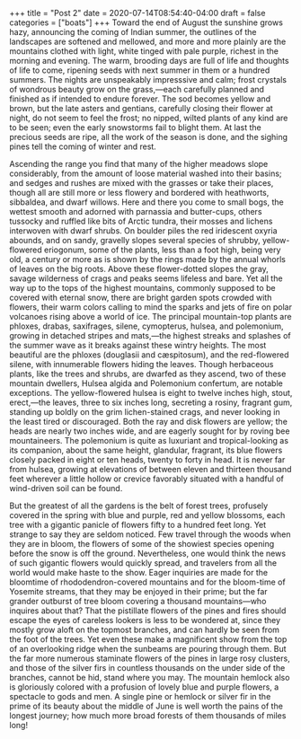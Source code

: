 +++
title = "Post 2"
date = 2020-07-14T08:54:40-04:00
draft = false
categories = ["boats"]
+++
Toward the end of August the sunshine grows hazy, announcing the coming of Indian summer, the outlines of the landscapes are softened and mellowed, and more and more plainly are the mountains clothed with light, white tinged with pale purple, richest in the morning and evening. The warm, brooding days are full of life and thoughts of life to come, ripening seeds with next summer in them or a hundred summers. The nights are unspeakably impresssive and calm; frost crystals of wondrous beauty grow on the grass,—each carefully planned and finished as if intended to endure forever. The sod becomes yellow and brown, but the late asters and gentians, carefully closing their flower at night, do not seem to feel the frost; no nipped, wilted plants of any kind are to be seen; even the early snowstorms fail to blight them. At last the precious seeds are ripe, all the work of the season is done, and the sighing pines tell the coming of winter and rest.

Ascending the range you find that many of the higher meadows slope considerably, from the amount of loose material washed into their basins; and sedges and rushes are mixed with the grasses or take their places, though all are still more or less flowery and bordered with heathworts, sibbaldea, and dwarf willows. Here and there you come to small bogs, the wettest smooth and adorned with parnassia and butter-cups, others tussocky and ruffled like bits of Arctic tundra, their mosses and lichens interwoven with dwarf shrubs. On boulder piles the red iridescent oxyria abounds, and on sandy, gravelly slopes several species of shrubby, yellow-flowered eriogonum, some of the plants, less than a foot high, being very old, a century or more as is shown by the rings made by the annual whorls of leaves on the big roots. Above these flower-dotted slopes the gray, savage wilderness of crags and peaks seems lifeless and bare. Yet all the way up to the tops of the highest mountains, commonly supposed to be covered with eternal snow, there are bright garden spots crowded with flowers, their warm colors calling to mind the sparks and jets of fire on polar volcanoes rising above a world of ice. The principal mountain-top plants are phloxes, drabas, saxifrages, silene, cymopterus, hulsea, and polemonium, growing in detached stripes and mats,—the highest streaks and splashes of the summer wave as it breaks against these wintry heights. The most beautiful are the phloxes (douglasii and cæspitosum), and the red-flowered silene, with innumerable flowers hiding the leaves. Though herbaceous plants, like the trees and shrubs, are dwarfed as they ascend, two of these mountain dwellers, Hulsea algida and Polemonium confertum, are notable exceptions. The yellow-flowered hulsea is eight to twelve inches high, stout, erect,—the leaves, three to six inches long, secreting a rosiny, fragrant gum, standing up boldly on the grim lichen-stained crags, and never looking in the least tired or discouraged. Both the ray and disk flowers are yellow; the heads are nearly two inches wide, and are eagerly sought for by roving bee mountaineers. The polemonium is quite as luxuriant and tropical-looking as its companion, about the same height, glandular, fragrant, its blue flowers closely packed in eight or ten heads, twenty to forty in head. It is never far from hulsea, growing at elevations of between eleven and thirteen thousand feet wherever a little hollow or crevice favorably situated with a handful of wind-driven soil can be found.

But the greatest of all the gardens is the belt of forest trees, profusely covered in the spring with blue and purple, red and yellow blossoms, each tree with a gigantic panicle of flowers fifty to a hundred feet long. Yet strange to say they are seldom noticed. Few travel through the woods when they are in bloom, the flowers of some of the showiest species opening before the snow is off the ground. Nevertheless, one would think the news of such gigantic flowers would quickly spread, and travelers from all the world would make haste to the show. Eager inquiries are made for the bloomtime of rhododendron-covered mountains and for the bloom-time of Yosemite streams, that they may be enjoyed in their prime; but the far grander outburst of tree bloom covering a thousand mountains—who inquires about that? That the pistillate flowers of the pines and fires should escape the eyes of careless lookers is less to be wondered at, since they mostly grow aloft on the topmost branches, and can hardly be seen from the foot of the trees. Yet even these make a magnificent show from the top of an overlooking ridge when the sunbeams are pouring through them. But the far more numerous staminate flowers of the pines in large rosy clusters, and those of the silver firs in countless thousands on the under side of the branches, cannot be hid, stand where you may. The mountain hemlock also is gloriously colored with a profusion of lovely blue and purple flowers, a spectacle to gods and men. A single pine or hemlock or silver fir in the prime of its beauty about the middle of June is well worth the pains of the longest journey; how much more broad forests of them thousands of miles long!
